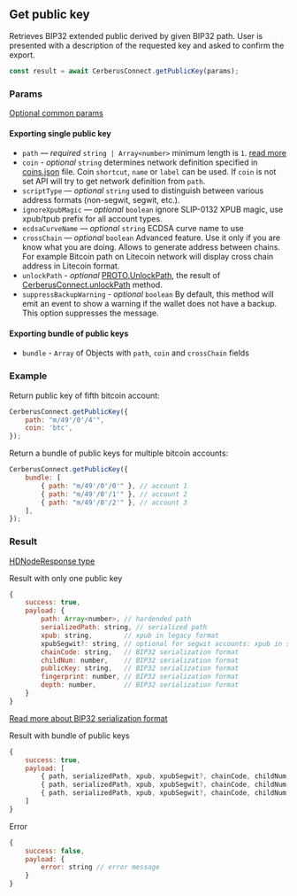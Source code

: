 ## Get public key

Retrieves BIP32 extended public derived by given BIP32 path.
User is presented with a description of the requested key and asked to confirm the export.

```javascript
const result = await CerberusConnect.getPublicKey(params);
```

### Params

[Optional common params](commonParams.md)

#### Exporting single public key

-   `path` — _required_ `string | Array<number>` minimum length is `1`. [read more](../path.md)
-   `coin` - _optional_ `string` determines network definition specified in [coins.json](https://github.com/Cerberus-Wallet/cerberus-suite/blob/develop/packages/connect-common/files/coins.json) file. Coin `shortcut`, `name` or `label` can be used. If `coin` is not set API will try to get network definition from `path`.
-   `scriptType` — _optional_ `string` used to distinguish between various address formats (non-segwit, segwit, etc.).
-   `ignoreXpubMagic` — _optional_ `boolean` ignore SLIP-0132 XPUB magic, use xpub/tpub prefix for all account types.
-   `ecdsaCurveName` — _optional_ `string` ECDSA curve name to use
-   `crossChain` — _optional_ `boolean` Advanced feature. Use it only if you are know what you are doing. Allows to generate address between chains. For example Bitcoin path on Litecoin network will display cross chain address in Litecoin format.
-   `unlockPath` - _optional_ [PROTO.UnlockPath](https://github.com/Cerberus-Wallet/cerberus-suite/blob/develop/packages/protobuf/src/messages.ts), the result of [CerberusConnect.unlockPath](./unlockPath.md) method.
-   `suppressBackupWarning` - _optional_ `boolean` By default, this method will emit an event to show a warning if the wallet does not have a backup. This option suppresses the message.

#### Exporting bundle of public keys

-   `bundle` - `Array` of Objects with `path`, `coin` and `crossChain` fields

### Example

Return public key of fifth bitcoin account:

```javascript
CerberusConnect.getPublicKey({
    path: "m/49'/0'/4'",
    coin: 'btc',
});
```

Return a bundle of public keys for multiple bitcoin accounts:

```javascript
CerberusConnect.getPublicKey({
    bundle: [
        { path: "m/49'/0'/0'" }, // account 1
        { path: "m/49'/0'/1'" }, // account 2
        { path: "m/49'/0'/2'" }, // account 3
    ],
});
```

### Result

[HDNodeResponse type](https://github.com/Cerberus-Wallet/cerberus-suite/blob/develop/packages/connect/src/types/api/getPublicKey.ts)

Result with only one public key

```javascript
{
    success: true,
    payload: {
        path: Array<number>, // hardended path
        serializedPath: string, // serialized path
        xpub: string,        // xpub in legacy format
        xpubSegwit?: string, // optional for segwit accounts: xpub in segwit format
        chainCode: string,   // BIP32 serialization format
        childNum: number,    // BIP32 serialization format
        publicKey: string,   // BIP32 serialization format
        fingerprint: number, // BIP32 serialization format
        depth: number,       // BIP32 serialization format
    }
}
```

[Read more about BIP32 serialization format](https://github.com/bitcoin/bips/blob/master/bip-0032.mediawiki#Serialization_format)

Result with bundle of public keys

```javascript
{
    success: true,
    payload: [
        { path, serializedPath, xpub, xpubSegwit?, chainCode, childNum, publicKey, fingerprint, depth }, // account 1
        { path, serializedPath, xpub, xpubSegwit?, chainCode, childNum, publicKey, fingerprint, depth }, // account 2
        { path, serializedPath, xpub, xpubSegwit?, chainCode, childNum, publicKey, fingerprint, depth }  // account 3
    ]
}
```

Error

```javascript
{
    success: false,
    payload: {
        error: string // error message
    }
}
```
